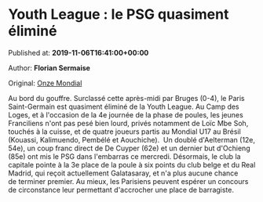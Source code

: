 
# Youth League : le PSG quasiment éliminé

Published at: **2019-11-06T16:41:00+00:00**

Author: **Florian Sermaise**

Original: [Onze Mondial](http://www.onzemondial.com/ligue-des-champions/youth-league-le-psg-quasiment-elimine-201820)

Au bord du gouffre. Surclassé cette après-midi par Bruges (0-4), le Paris Saint-Germain est quasiment éliminé de la Youth League. Au Camp des Loges, et à l'occasion de la 4e journée de la phase de poules, les jeunes Franciliens n'ont pas pesé bien lourd, privés notamment de Loïc Mbe Soh, touchés à la cuisse, et de quatre joueurs partis au Mondial U17 au Brésil (Kouassi, Kalimuendo, Pembélé et Aouchiche). 
Un doublé d'Aelterman (12e, 54e), un coup franc direct de De Cuyper (62e) et un dernier but d'Ochieng (85e) ont mis le PSG dans l'embarras ce mercredi. Désormais, le club la capitale pointe à la 3e place de la poule à six points du club belge et du Real Madrid, qui reçoit actuellement Galatasaray, et n'a plus aucune chance de terminer premier. Au mieux, les Parisiens peuvent espérer un concours de circonstance leur permettant d'accrocher une place de barragiste.
